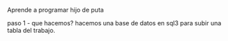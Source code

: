 Aprende a programar hijo de puta

paso 1  - que hacemos? 
hacemos una base de datos en sql3 para subir una tabla del trabajo.


